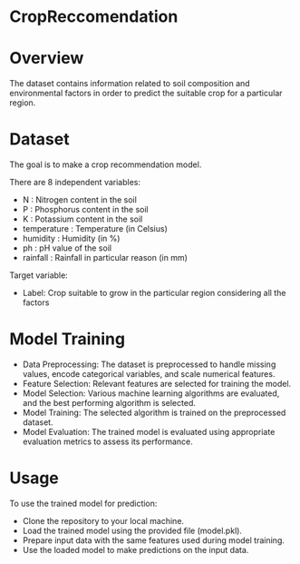 # CropReccomendation
# Overview
The dataset contains information related to soil composition and environmental factors in order to predict the suitable crop for a particular region.

# Dataset
The goal is to make a crop recommendation model.

There are 8 independent variables:

* N : Nitrogen content in the soil
* P : Phosphorus content in the soil
* K : Potassium content in the soil
* temperature : Temperature (in Celsius)
* humidity : Humidity (in %)
* ph : pH value of the soil
* rainfall :  Rainfall in particular reason (in mm)

Target variable:
* Label: Crop suitable to grow in the particular region considering all the factors

# Model Training

* Data Preprocessing: 
The dataset is preprocessed to handle missing values, encode categorical variables, and scale numerical features.
* Feature Selection: 
Relevant features are selected for training the model.
* Model Selection: 
Various machine learning algorithms are evaluated, and the best performing algorithm is selected.
* Model Training: 
The selected algorithm is trained on the preprocessed dataset.
* Model Evaluation: 
The trained model is evaluated using appropriate evaluation metrics to assess its performance.

# Usage
To use the trained model for prediction:

* Clone the repository to your local machine.
* Load the trained model using the provided file (model.pkl).
* Prepare input data with the same features used during model training.
* Use the loaded model to make predictions on the input data.
